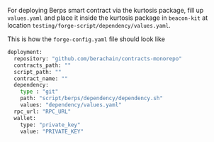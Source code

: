For deploying Berps smart contract via the kurtosis package, fill up `values.yaml` and place it inside the kurtosis
package in `beacon-kit` at location `testing/forge-script/dependency/values.yaml`.

This is how the `forge-config.yaml` file should look like

```bash
deployment:
  repository: "github.com/berachain/contracts-monorepo"
  contracts_path: ""
  script_path: ""
  contract_name: ""
  dependency:
    type : "git"
    path: "script/berps/dependency/dependency.sh"
    values: "dependency/values.yaml"
  rpc_url: "RPC_URL"
  wallet:
    type: "private_key"
    value: "PRIVATE_KEY"
```
